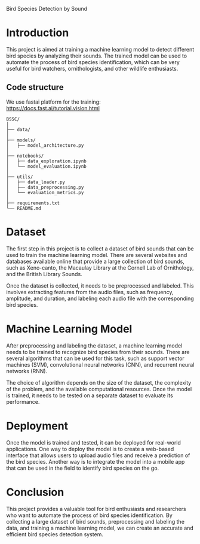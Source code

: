 Bird Species Detection by Sound
# Introduction
This project is aimed at training a machine learning model to detect different bird species by analyzing their sounds. The trained model can be used to automate the process of bird species identification, which can be very useful for bird watchers, ornithologists, and other wildlife enthusiasts.
## Code structure
We use fastai platform for the training: https://docs.fast.ai/tutorial.vision.html
```
BSSC/
│
├── data/
│
├── models/
│   ├── model_architecture.py
│
├── notebooks/
│   ├── data_exploration.ipynb
│   └── model_evaluation.ipynb
│
├── utils/
│   ├── data_loader.py
│   ├── data_preprocessing.py
│   └── evaluation_metrics.py
│
├── requirements.txt
└── README.md
```

# Dataset
The first step in this project is to collect a dataset of bird sounds that can be used to train the machine learning model. There are several websites and databases available online that provide a large collection of bird sounds, such as Xeno-canto, the Macaulay Library at the Cornell Lab of Ornithology, and the British Library Sounds.

Once the dataset is collected, it needs to be preprocessed and labeled. This involves extracting features from the audio files, such as frequency, amplitude, and duration, and labeling each audio file with the corresponding bird species.

# Machine Learning Model
After preprocessing and labeling the dataset, a machine learning model needs to be trained to recognize bird species from their sounds. There are several algorithms that can be used for this task, such as support vector machines (SVM), convolutional neural networks (CNN), and recurrent neural networks (RNN).

The choice of algorithm depends on the size of the dataset, the complexity of the problem, and the available computational resources. Once the model is trained, it needs to be tested on a separate dataset to evaluate its performance.

# Deployment
Once the model is trained and tested, it can be deployed for real-world applications. One way to deploy the model is to create a web-based interface that allows users to upload audio files and receive a prediction of the bird species. Another way is to integrate the model into a mobile app that can be used in the field to identify bird species on the go.

# Conclusion
This project provides a valuable tool for bird enthusiasts and researchers who want to automate the process of bird species identification. By collecting a large dataset of bird sounds, preprocessing and labeling the data, and training a machine learning model, we can create an accurate and efficient bird species detection system.
